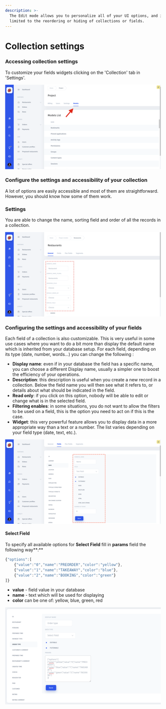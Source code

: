```yaml
---
description: >-
  The Edit mode allows you to personalize all of your UI options, and is not
  limited to the reordering or hiding of collections or fields.
---
```


# Collection settings

### Accessing collection settings

To customize your fields widgets clicking on the 'Collection' tab in 'Settings'.

![](../.gitbook/assets/snimok-ekrana-2019-01-15-v-1.21.04.png)

### Configure the settings and accessibility of your collection

A lot of options are easily accessible and most of them are straightforward. However, you should know how some of them work.

### **Settings**

You are able to change the name, sorting field and order of all the records in a collection.

![](../.gitbook/assets/snimok-ekrana-2019-01-15-v-1.15.25.png)

### Configuring the settings and accessibility of your fields

Each field of a collection is also customizable. This is very useful in some use cases where you want to do a bit more than display the default name which is inherited from your database setup. For each field, depending on its type \(date, number, words…\) you can change the following :

* **Display name**: even if in your database the field has a specific name, you can choose a different Display name, usually a simpler one to boost the efficiency of your operations.
* **Description**: this description is useful when you create a new record in a collection. Below the field name you will then see what it refers to, or details about what should be indicated in the field.
* **Read only**: if you click on this option, nobody will be able to edit or change what is in the selected field.
* **Filtering enables**: in some situations, you do not want to allow the filters to be used on a field, this is the option you need to act on if this is the case.
* **Widget**: this very powerful feature allows you to display data in a more appropriate way than a text or a number. The list varies depending on your field type \(date, text, etc.\).

![](../.gitbook/assets/snimok-ekrana-2019-01-15-v-1.18.43.png)

#### Select Field

To specify all available options for **Select Field** fill in **params** field the following way**:**

```javascript
{"options":[
    {"value":"0","name":"PREORDER","color":"yellow"},
    {"value":"1","name":"TAKEAWAY","color":"blue"},
    {"value":"2","name":"BOOKING","color":"green"}
]}
```

* **value** - field value in your database
* **name** - text which will be used for displaying
* **color** can be one of: yellow, blue, green, red

![](../.gitbook/assets/image%20%2850%29.png)










